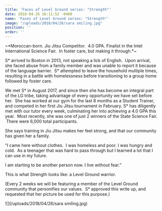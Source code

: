```yaml
---
title: 'Faces of Level Ground series: "Strength"'
date: 2018-04-26 16:11:52 -0400
name: 'Faces of Level Ground series: "Strength"'
image: "/uploads/2018/04/26/sara smiling.jpg"
position: ''
order: ''
---
```

\~\*Moroccan-born. Jiu Jitsu Competitor.  4.0 GPA. Finalist in the Intel International Science Fair.  In foster care, but making it through.\*\~

S\* arrived to Boston in 2013, not speaking a lick of English.  Upon arrival, she faced abuse from a family member and was unable to report it because of the language barrier.  S\* attempted to leave the household multiple times, resulting in a battle with homelessness before transitioning to a group home followed by foster care.  

We met S\* in August 2017, and since then she has become an integral part of the LG tribe, taking advantage of every opportunity we have set before her.  She has worked at our gym for the last 8 months as a Student Trainer, and competed in her first Jiu Jitsu tournament in February.  S\* has diligently met with our tutor every week, culminating her into achieving a 4.0 GPA this year.  Most recently, she was one of just 2 winners of the State Science Fair.  There were 6,000 total participants.

She says training in Jiu Jitsu makes her feel strong, and that our community has given her a family.

“I came here without clothes.  I was homeless and poor.  I was hungry and cold.  As a teenager that was hard to pass through but I learned a lot that I can use in my future.  

I am starting to be another person now. I live without fear.”

This is what Strength looks like: a Level Ground warrior.

\(Every 2 weeks we will be featuring a member of the Level Ground community that personifies our values.  S\* approved this write up, and requested that her picture be used for this purpose.)

![](/uploads/2018/04/26/sara smiling.jpg)